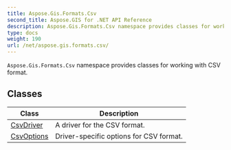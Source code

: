```yaml
---
title: Aspose.Gis.Formats.Csv
second_title: Aspose.GIS for .NET API Reference
description: Aspose.Gis.Formats.Csv namespace provides classes for working with CSV format
type: docs
weight: 190
url: /net/aspose.gis.formats.csv/
---
```

`Aspose.Gis.Formats.Csv` namespace provides classes for working with CSV format.

## Classes

| Class | Description |
| --- | --- |
| [CsvDriver](./csvdriver/) | A driver for the CSV format. |
| [CsvOptions](./csvoptions/) | Driver-specific options for CSV format. |


